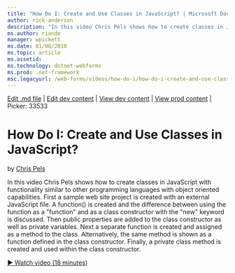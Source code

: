 ```yaml
---
title: "How Do I: Create and Use Classes in JavaScript? | Microsoft Docs"
author: rick-anderson
description: "In this video Chris Pels shows how to create classes in JavaScript with functionality similar to other programming languages with object oriented capabilitie..."
ms.author: riande
manager: wpickett
ms.date: 01/08/2010
ms.topic: article
ms.assetid: 
ms.technology: dotnet-webforms
ms.prod: .net-framework
msc.legacyurl: /web-forms/videos/how-do-i/how-do-i-create-and-use-classes-in-javascript
---
```

[Edit .md file](C:\Projects\msc\dev\Msc.Www\Web.ASP\App_Data\github\web-forms\videos\how-do-i\how-do-i-create-and-use-classes-in-javascript.md) | [Edit dev content](http://www.aspdev.net/umbraco#/content/content/edit/26510) | [View dev content](http://docs.aspdev.net/tutorials/web-forms/videos/how-do-i/how-do-i-create-and-use-classes-in-javascript.html) | [View prod content](http://www.asp.net/web-forms/videos/how-do-i/how-do-i-create-and-use-classes-in-javascript) | Picker: 33533

How Do I: Create and Use Classes in JavaScript?
====================
by [Chris Pels](https://twitter.com/chrispels)

In this video Chris Pels shows how to create classes in JavaScript with functionality similar to other programming languages with object oriented capabilities. First a sample web site project is created with an external JavaScript file. A function() is created and the difference between using the function as a "function" and as a class constructor with the "new" keyword is discussed. Then public properties are added to the class constructor as well as private variables. Next a separate function is created and assigned as a method to the class. Alternatively, the same method is shown as a function defined in the class constructor. Finally, a private class method is created and used within the class constructor.

[&#9654; Watch video (18 minutes)](https://channel9.msdn.com/Blogs/ASP-NET-Site-Videos/how-do-i-create-and-use-classes-in-javascript)